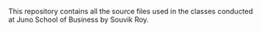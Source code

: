 This repository contains all the source files used in the classes conducted at Juno School of Business by Souvik Roy.